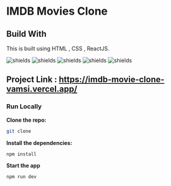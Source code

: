 # IMDB Movies Clone

## Build With
This is built using HTML , CSS , ReactJS.

![shields](https://img.shields.io/badge/HTML5-E34F26?style=for-the-badge&logo=html5&logoColor=white)
![shields](https://img.shields.io/badge/CSS3-1572B6?style=for-the-badge&logo=css3&logoColor=white)
![shields](https://img.shields.io/badge/React-20232A?style=for-the-badge&logo=react&logoColor=61DAFB)
![shields](https://img.shields.io/badge/React_Router-CA4245?style=for-the-badge&logo=react-router&logoColor=white)
![shields](https://img.shields.io/badge/Vercel-000000?style=for-the-badge&logo=vercel&logoColor=white)



## Project Link : <https://imdb-movie-clone-vamsi.vercel.app/>


### Run Locally 


**Clone the repo:**

```bash
git clone
```

**Install the dependencies:**

```bash
npm install
```


**Start the app**

```bash
npm run dev
```
